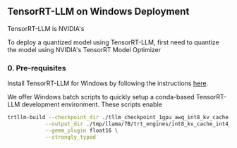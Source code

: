 
## TensorRT-LLM on Windows Deployment

TensorRT-LLM is NVIDIA's

To deploy a quantized model using TensorRT-LLM, first need to quantize the model using NVIDIA's TensorRT Model Optimizer 

### 0. Pre-requisites
Install TensorRT-LLM for Windows by following the instructions [here](https://github.com/NVIDIA/TensorRT-LLM/tree/v0.10.0/windows). 

We offer Windows batch scripts to quickly setup a conda-based TensorRT-LLM development environment. These scripts enable 


```bash
trtllm-build --checkpoint_dir ./tllm_checkpoint_1gpu_awq_int8_kv_cache \
            --output_dir ./tmp/llama/7B/trt_engines/int8_kv_cache_int4_AWQ/1-gpu/ \
            --gemm_plugin float16 \
            --strongly_typed
 ```
